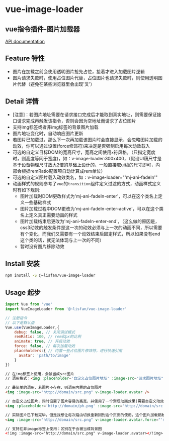 # vue-image-loader

## vue指令插件-图片加载器

[API documentation](https://lisfan.github.io/vue-image-loader/)

## Feature 特性

- 图片在加载之前会使用透明图片抢先占位，接着才进入加载图片逻辑
- 图片请求失败时，使用占位图片代替，占位图片也请求失败时，则使用透明图片代替（避免在某些浏览器里会出现'叉'）

## Detail 详情

- [注意]：若图片地址需要在请求接口完成后才能取到真实地址，则需要保证接口请求完成再触发该指令，否则会因为空地址而请求了占位图片
- 支持img标签或者非img标签的背景图片加载
- 图片地址变化时，自动响应图片更新
- 若图片已加载过，那么下一次再加载该图片时会直接显示，会忽略图片加载的动效，你可以通过设置(force修饰符)来决定是否强制启用每次动效载入
- 可选的自定义目标DOM的宽高尺寸，宽高之间使用`x`符风格，（只指定宽度时，则高度等同于宽度)，如：v-image-loader:300x400，（假设UI稿尺寸是基于设备物理尺寸放大2倍的基础上设计的，一般直接取ui稿的尺寸即可，内部会根据remRatio配置项自动计算成rem单位）
- 可选的自定义图片载入动效类名，如：v-image-loader="'mj-ani-fadeIn'"
- 动画样式的规则参考了`vue`的`transition`组件定义过渡的方式，动画样式定义时有如下规则:
  - 图片加载时DOM更改样式为'mj-ani-fadeIn-enter'，可以在这个类名上定义一些基础样式
  - 图片加载过程中DOM更改为'mj-ani-fadeIn-enter-active'，可以在这个类名上定义真正需要动画的样式
  - 图片加载结束后更改为'mj-ani-fadeIn-enter-end'，（这么做的原因是，css3动效的触发条件是这一次的动效必须与上一次的动画不同，所以需要有个变化，而我们又需要有一个动效结束后固定样式，所以如果没有end这个类的话，就无法体现与上一次的不同）
  - 暂时没有图片移除动效

## Install 安装

```bash
npm install -S @~lisfan/vue-image-loader
```

## Usage 起步

```js
import Vue from 'vue'
import VueImageLoader from '@~lisfan/vue-image-loader'

// 注册指令
// 以下是默认值
Vue.use(VueImageLoader,{
    debug: false, // 关闭调试模式
    remRatio: 100, // rem和px的比例
    animate: true, // 开启动效
    force: false, // 每次加载动效
    placeholders:{ // 内置一些占位图片修饰符，进行快速引用
      avatar: 'path/to/image'
    }
})
```

```html
// 在img标签上使用，会被当成src图片
// 调用格式：<img :placeholder='自定义占位图片地址' :image-src="请求图片地址" v-image-loader:[宽x高].[强制每次加载动效].[调用内置占位图片]='动效类名' />

// 最简单的调用，若图片不存在，则调用内置的占位图片
<img :image-src="http://domain/src.png" v-image-loader.avatar />

// 自定义占位图片，同时设置了图片容易的高宽，并使用了一个渐现动画效果(需要自定义动效样式)
<img :placeholder='http://domain/ph.png' :image-src="http://domain/src.png" v-image-loader:500x300="'mj-ani-fadeIn'" />

// 实际图片已下载完毕，但是我想让每次路由切换重新回到这个页面的使用，这个图片加载都触发翻转动画效果(需要自定义动效样式)
<img :image-src="http://domain/src.png" v-image-loader.avatar.force="'mj-ani-flip'" />

// 支持在非image标签上使用：区别在于会被当成背景图
<!img :image-src="http://domain/src.png" v-image-loader.avatar></!img>
```